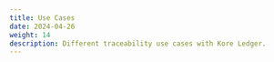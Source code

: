 ```yaml
---
title: Use Cases
date: 2024-04-26
weight: 14
description: Different traceability use cases with Kore Ledger.
---
```

